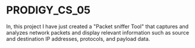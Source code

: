 # PRODIGY_CS_05

In, this project I have just created a "Packet sniffer Tool" that captures and analyzes network packets and display relevant information such as source and destination IP addresses, protocols, and payload data.

